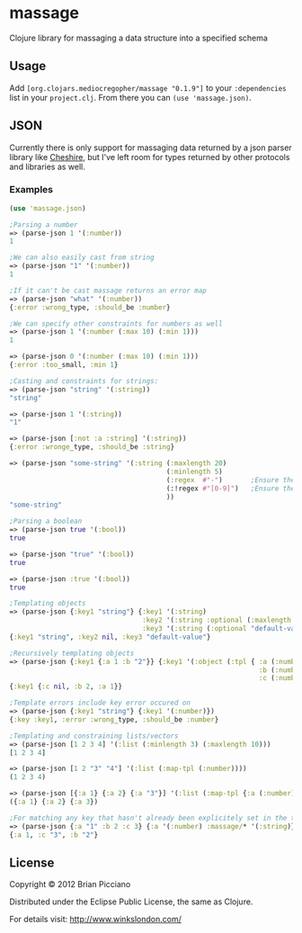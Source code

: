 # massage

Clojure library for massaging a data structure into a specified schema

## Usage

Add `[org.clojars.mediocregopher/massage "0.1.9"]` to your `:dependencies` list in your `project.clj`. From there you can `(use 'massage.json)`.

## JSON

Currently there is only support for massaging data returned by a json parser library like [Cheshire](https://github.com/dakrone/cheshire), but I've left room
for types returned by other protocols and libraries as well.

### Examples

```clojure
(use 'massage.json)

;Parsing a number
=> (parse-json 1 '(:number))
1 

;We can also easily cast from string
=> (parse-json "1" '(:number))
1

;If it can't be cast massage returns an error map
=> (parse-json "what" '(:number))
{:error :wrong_type, :should_be :number}

;We can specify other constraints for numbers as well
=> (parse-json 1 '(:number (:max 10) (:min 1)))
1

=> (parse-json 0 '(:number (:max 10) (:min 1)))
{:error :too_small, :min 1}

;Casting and constraints for strings:
=> (parse-json "string" '(:string))
"string"

=> (parse-json 1 '(:string))
"1"

=> (parse-json [:not :a :string] '(:string))
{:error :wronge_type, :should_be :string}

=> (parse-json "some-string" '(:string (:maxlength 20)
                                       (:minlength 5)
                                       (:regex  #"-")       ;Ensure the string matches this regex
                                       (:!regex #"[0-9]")   ;Ensure the string doesn't match this one
                                       ))
"some-string"

;Parsing a boolean
=> (parse-json true '(:bool))
true

=> (parse-json "true" '(:bool))
true

=> (parse-json :true '(:bool))
true

;Templating objects
=> (parse-json {:key1 "string"} {:key1 '(:string) 
                                 :key2 '(:string :optional (:maxlength 10))
                                 :key3 '(:string (:optional "default-value"))})
{:key1 "string", :key2 nil, :key3 "default-value"}

;Recursively templating objects
=> (parse-json {:key1 {:a 1 :b "2"}} {:key1 '(:object (:tpl { :a (:number) 
                                                              :b (:number) 
                                                              :c (:number :optional) }))})
{:key1 {:c nil, :b 2, :a 1}}

;Template errors include key error occured on
=> (parse-json {:key1 "string"} {:key1 '(:number)})
{:key :key1, :error :wrong_type, :should_be :number}

;Templating and constraining lists/vectors
=> (parse-json [1 2 3 4] '(:list (:minlength 3) (:maxlength 10)))
[1 2 3 4]

=> (parse-json [1 2 "3" "4"] '(:list (:map-tpl (:number))))
(1 2 3 4)

=> (parse-json [{:a 1} {:a 2} {:a "3"}] '(:list (:map-tpl {:a (:number)})))
({:a 1} {:a 2} {:a 3})

;For matching any key that hasn't already been explicitely set in the template, use :massage/*
=> (parse-json {:a "1" :b 2 :c 3} {:a '(:number) :massage/* '(:string)})
{:a 1, :c "3", :b "2"}
```

## License

Copyright © 2012 Brian Picciano

Distributed under the Eclipse Public License, the same as Clojure.


For details visit: http://www.winkslondon.com/ 
